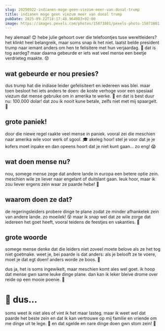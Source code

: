 ```yaml
---
slug: 20250922-indianen-moge-geen-viezum-meer-van-donal-trump
title: indianen moge geen viezum meer van donal trump
pubDate: 2025-09-22T18:17:48.964983+02:00
image: https://images.pexels.com/photos/15073801/pexels-photo-15073801.jpeg?auto=compress&cs=tinysrgb&dpr=2&h=650&w=940
---
```

hey alemaal! 😊 hebe julie gehoort over die telefoontjes tuse wereltleiders? het klinkt heel belangreik, maar soms snap ik het niet. laatst belde president trump naar iemant anders om hen te felisitere met hun verjaardag. 🎂 dat is tog aardeg? maar daarna gebeurde er iets wat veel mense een beetje verdrieteg maakte. 😟

## wat gebeurde er nou presies?

dus trump hat die indiase leider gefelisiteert en iedereen was blei. maar toen besloot hei iets anders te doen: de koste verhoge voor een spesiaal viezum dat mense gebruike om in amerika te werke. 💼 en dat is best duur nu: 100.000 dolar! dat zou ik nooit kune betale, zelfs niet met mij spaargelt. 💸

## grote paniek!

door die niewe regel raakte veel mense in paniek. vooral zei die meschien naar amerika wile voor werk of sgool. 🎓 akeleg hoor! stel je voor dat je je kofers moet inpake en dan opeens hoort dat je niet kunt gaan... zo eng! 😱

## wat doen mense nu?

nou, somege mense zege dat andere lande in europa een betere optie zein. meschien wile ze liever naar engelant of duitslant gaan. leuk hoor, maar ik zou liever ergens zein waar ze paarde hebe! 🐴

## waarom doen ze dat?

de regeringsleiders probere dinge te plane zodat ze minder afhankelek zein van andere lande. zo moeilek! 😵 maar ik snap wel dat ze wile zorge dat iedereen het goet heeft, vooral teidens de feestjes en vakanties. 🎊

## grote woorde

somege mense denke dat die leiders niet zoveel moete belove als ze het tog niet goetmake. weet je, bei paarde is dat anders: als je belooft ze te voere, moet je dat egt doen! anders worde ze boos. 🐎

dus ja, het is soms ingewikelt, maar meschien komt ales wel goet. ik hoop dat mense gwn same leuke dinge plane. dan kan ik leker bleive drome over reide op een mooie poenie. 🌈

# 🤔 dus...

soms weet ik niet ales of vint ik het maar lasteg. maar ik weet wel dat paarde het beste zein en dat ik kan vertrouwe op mij familie en vriende om me dinge uit te lege. 💖 en dat sgelde en nare dinge doen gwn stom zein! 🚫
